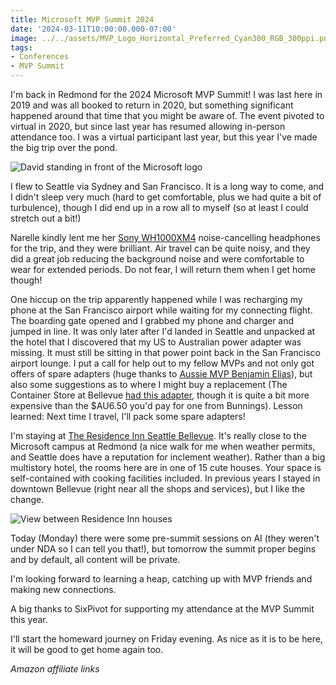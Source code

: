```yaml
---
title: Microsoft MVP Summit 2024
date: '2024-03-11T10:00:00.000-07:00'
image: ../../assets/MVP_Logo_Horizontal_Preferred_Cyan300_RGB_300ppi.png
tags:
- Conferences
- MVP Summit
---
```


I'm back in Redmond for the 2024 Microsoft MVP Summit! I was last here in 2019 and was all booked to return in 2020, but something significant happened around that time that you might be aware of. The event pivoted to virtual in 2020, but since last year has resumed allowing in-person attendance too. I was a virtual participant last year, but this year I've made the big trip over the pond.

![David standing in front of the Microsoft logo](/assets/2024/03/mvp-summit-david.jpg)

I flew to Seattle via Sydney and San Francisco. It is a long way to come, and I didn't sleep very much (hard to get comfortable, plus we had quite a bit of turbulence), though I did end up in a row all to myself (so at least I could stretch out a bit!)

Narelle kindly lent me her [Sony WH1000XM4](https://www.amazon.com.au/Sony-WH-1000XM4B-Wireless-Canceling-Headphones/dp/B08F4XTS93?&linkCode=ll1&tag=flcdrg07-22&linkId=ec0ae23514b0ac32c399953cec7840a9&language=en_AU&ref_=as_li_ss_tl) noise-cancelling headphones for the trip, and they were brilliant. Air travel can be quite noisy, and they did a great job reducing the background noise and were comfortable to wear for extended periods. Do not fear, I will return them when I get home though!

One hiccup on the trip apparently happened while I was recharging my phone at the San Francisco airport while waiting for my connecting flight. The boarding gate opened and I grabbed my phone and charger and jumped in line. It was only later after I'd landed in Seattle and unpacked at the hotel that I discovered that my US to Australian power adapter was missing. It must still be sitting in that power point back in the San Francisco airport lounge. I put a call for help out to my fellow MVPs and not only got offers of spare adapters (huge thanks to [Aussie MVP Benjamin Elias](https://mvp.microsoft.com/en-US/mvp/profile/c9aae4fd-56e4-e611-80fc-3863bb35ef70)), but also some suggestions as to where I might buy a replacement (The Container Store at Bellevue [had this adapter](https://www.containerstore.com/s/travel/gadgets-electronics/12d?productId=11007906&skuId=10074452), though it is quite a bit more expensive than the $AU6.50 you'd pay for one from Bunnings). Lesson learned: Next time I travel, I'll pack some spare adapters!

I'm staying at [The Residence Inn Seattle Bellevue](https://www.marriott.com/en-us/hotels/bvuwa-residence-inn-seattle-bellevue/photos/). It's really close to the Microsoft campus at Redmond (a nice walk for me when weather permits, and Seattle does have a reputation for inclement weather). Rather than a big multistory hotel, the rooms here are in one of 15 cute houses. Your space is self-contained with cooking facilities included. In previous years I stayed in downtown Bellevue (right near all the shops and services), but I like the change.

![View between Residence Inn houses](/assets/2024/03/mvp-summit-residence-inn.jpg)

Today (Monday) there were some pre-summit sessions on AI (they weren't under NDA so I can tell you that!), but tomorrow the summit proper begins and by default, all content will be private.

I'm looking forward to learning a heap, catching up with MVP friends and making new connections.

A big thanks to SixPivot for supporting my attendance at the MVP Summit this year.

I'll start the homeward journey on Friday evening. As nice as it is to be here, it will be good to get home again too.


_Amazon affiliate links_